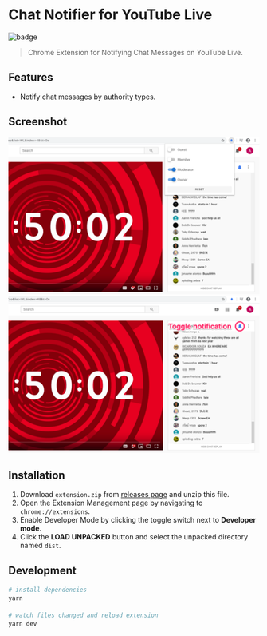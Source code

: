 # Chat Notifier for YouTube Live

![badge](https://github.com/fiahfy/youtube-live-chat-notifier/workflows/Create%20Release/badge.svg)

> Chrome Extension for Notifying Chat Messages on YouTube Live.

## Features

- Notify chat messages by authority types.

## Screenshot

![screenshot](.github/img/screenshot1.png)
![screenshot](.github/img/screenshot2.png)

## Installation

1. Download `extension.zip` from [releases page](https://github.com/fiahfy/youtube-live-chat-notifier/releases) and unzip this file.
2. Open the Extension Management page by navigating to `chrome://extensions`.
3. Enable Developer Mode by clicking the toggle switch next to **Developer mode**.
4. Click the **LOAD UNPACKED** button and select the unpacked directory named `dist`.

## Development

```bash
# install dependencies
yarn

# watch files changed and reload extension
yarn dev
```
